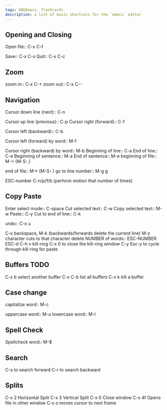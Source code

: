 ```yaml
---
tags: GNUEmacs, flashcards
description: a list of basic shortcuts for the `emacs` editor
---
```


## Opening and Closing
Open file:: C-x C-f
<!--SR:!2022-12-19,3,250-->
Save:: C-x C-s
Quit:: C-x C-c

## Zoom
zoom in:: C-x C-+
zoom out:: C-x C--
## Navigation
Cursor down line (next):: C-n
<!--SR:!2022-12-19,3,250-->
Cursor up line (previous):: C-p
Cursor right (forward):: C-f
<!--SR:!2022-12-20,3,250-->
Cursor left (backward):: C-b
<!--SR:!2022-12-19,3,250-->
Cursor left (forward) by word:: M-f
<!--SR:!2022-12-19,3,250-->
Cursor right (backward) by word:: M-b
Beginning of line:: C-a
End of line:: C-e
Beginning of sentence:: M-a
End of sentence:: M-e
beginning of file:: M-< (M-S-,)
<!--SR:!2022-12-21,3,268-->
end of file:: M-\> (M-S-.)
go to line number:: M-g g
<!--SR:!2022-12-21,3,268-->

ESC-number C-n/p/f/b (perform motion that number of times)

## Copy Paste
Enter select mode:: C-space
Cut selected text:: C-w
Copy selected text:: M-w
Paste:: C-y
Cut to end of line:: C-k
<!--SR:!2022-12-19,1,228-->
undo:: C-x u

C-x backspace, M-k (backwards/forwards delete the current line)
M-z character cuts to that character
delete NUMBER of words:: ESC-NUMBER ESC-d
C-h v kill-ring
C-x 0 to close the kill-ring window
C-y Esc-y to cycle through kill-ring for paste

## Buffers TODO
C-x b select another buffer
C-x C-b list all buffers
C-x k kill a buffer

## Case change
capitalize word:: M-c
<!--SR:!2022-12-20,2,248-->
uppercase word:: M-u
lowercase word:: M-l

## Spell Check
Spellcheck word:: M-$
<!--SR:!2022-12-21,3,247-->

## Search
C-s to search forward
C-r to search backward

## Splits
C-x 2 Horizontal Split
C-x 3 Vertical Split
C-x 0 Close window
C-x 4f Opens file in other window
C-x o moves cursor to next frame



